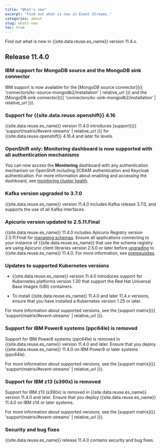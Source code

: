 ```yaml
---
title: "What's new"
excerpt: "Find out what is new in Event Streams."
categories: about
slug: whats-new
toc: true
---
```


Find out what is new in {{site.data.reuse.es_name}} version 11.4.x.


## Release 11.4.0

### IBM support for MongoDB source and the MongoDB sink connector

IBM support is now available for the [MongoDB source connector]({{ 'connectors/kc-source-mongodb2/installation' | relative_url }}) and the [MongoDB sink connector]({{ 'connectors/kc-sink-mongodb2/installation' | relative_url }}).

### Support for {{site.data.reuse.openshift}} 4.16

{{site.data.reuse.es_name}} version 11.4.0 introduces [support]({{ 'support/matrix/#event-streams' | relative_url }}) for {{site.data.reuse.openshift}} 4.16.4 and later fix levels.

### OpenShift only: Monitoring dashboard is now supported with all authentication mechanisms

You can now access the **Monitoring** dashboard with any authentication mechanism on OpenShift including SCRAM authentication and Keycloak authentication. For more information about enabling and accessing the dashboard, see [monitoring cluster health](../../administering/cluster-health#viewing-the-preconfigured-dashboard).

### Kafka version upgraded to 3.7.0

{{site.data.reuse.es_name}} version 11.4.0 includes Kafka release 3.7.0, and supports the use of all Kafka interfaces.

### Apicurio version updated to 2.5.11.Final

{{site.data.reuse.es_name}} 11.4.0 includes Apicurio Registry version 2.5.11.Final for [managing schemas](../../schemas/overview/#schema-registry). Ensure all applications connecting to your instance of {{site.data.reuse.es_name}} that use the schema registry are using Apicurio client libraries version 2.5.0 or later before [upgrading](../../installing/upgrading/#prerequisites) to {{site.data.reuse.es_name}} 11.4.0. For more information, see [prerequisites](../../installing/prerequisites#schema-requirements).

### Updates to supported Kubernetes versions

- {{site.data.reuse.es_name}} version 11.4.0 introduces support for Kubernetes platforms version 1.30 that support the Red Hat Universal Base Images (UBI) containers.

- To install {{site.data.reuse.es_name}} 11.4.0 and later 11.4.x versions, ensure that you have installed a Kubernetes version 1.25 or later. 

For more information about supported versions, see the [support matrix]({{ 'support/matrix/#event-streams' | relative_url }}).

### Support for IBM Power8 systems (ppc64le) is removed

Support for IBM Power8 systems (ppc64le) is removed in {{site.data.reuse.es_name}} version 11.4.0 and later. Ensure that you deploy {{site.data.reuse.es_name}} 11.4.0 on IBM Power9 or later systems (ppc64le).

For more information about supported versions, see the [support matrix]({{ 'support/matrix/#event-streams' | relative_url }}).

### Support for IBM z13 (s390x) is removed

Support for IBM z13 (s390x) is removed in {{site.data.reuse.es_name}} version 11.4.0 and later. Ensure that you deploy {{site.data.reuse.es_name}} 11.4.0 on IBM z14 or later systems.

For more information about supported versions, see the [support matrix]({{ 'support/matrix/#event-streams' | relative_url }}).

### Security and bug fixes

{{site.data.reuse.es_name}} release 11.4.0 contains security and bug fixes.
